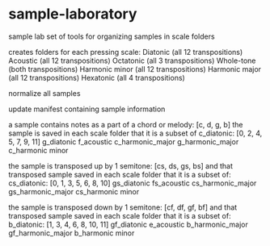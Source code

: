 # sample-laboratory
sample lab
set of tools for organizing samples in scale folders

creates folders for each pressing scale:
Diatonic (all 12 transpositions)
Acoustic (all 12 transpositions)
Octatonic (all 3 transpositions)
Whole-tone (both transpositions)
Harmonic minor (all 12 transpositions)
Harmonic major (all 12 transpositions)
Hexatonic (all 4 transpositions)

normalize all samples

update manifest containing sample information

a sample contains notes as a part of a chord or melody: [c, d, g, b]
the sample is saved in each scale folder that it is a subset of
c_diatonic: [0, 2, 4, 5, 7, 9, 11]
g_diatonic
f_acoustic
c_harmonic_major
g_harmonic_major
c_harmonic minor

the sample is transposed up by 1 semitone: [cs, ds, gs, bs]
and that transposed sample saved in each scale folder that it is a subset of:
cs_diatonic: [0, 1, 3, 5, 6, 8, 10]
gs_diatonic
fs_acoustic
cs_harmonic_major
gs_harmonic_major
cs_harmonic minor

the sample is transposed down by 1 semitone: [cf, df, gf, bf]
and that transposed sample saved in each scale folder that it is a subset of:
b_diatonic: [1, 3, 4, 6, 8, 10, 11]
gf_diatonic
e_acoustic
b_harmonic_major
gf_harmonic_major
b_harmonic minor


